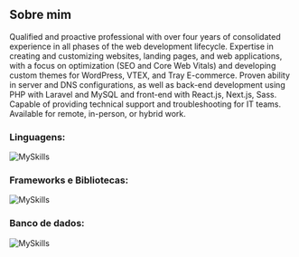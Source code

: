## Sobre mim

Qualified and proactive professional with over four years of consolidated experience in all phases of the web development lifecycle. Expertise in creating and customizing websites, landing pages, and web applications, with a focus on optimization (SEO and Core Web Vitals) and developing custom themes for WordPress, VTEX, and Tray E-commerce. Proven ability in server and DNS configurations, as well as back-end development using PHP with Laravel and MySQL and front-end with React.js, Next.js, Sass. Capable of providing technical support and troubleshooting for IT teams. Available for remote, in-person, or hybrid work.

### Linguagens:
 ![MySkills](https://skillicons.dev/icons?i=html,css,js,ts,php)

### Frameworks e Bibliotecas:
 ![MySkills](https://skillicons.dev/icons?i=react,nextjs,nodejs,angular,laravel,bootstrap,tailwind,prisma)

### Banco de dados:
 ![MySkills](https://skillicons.dev/icons?i=mysql,mongodb,postgres)
